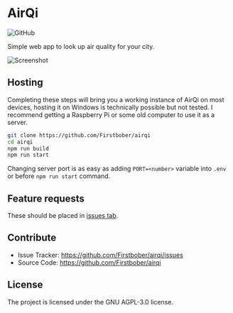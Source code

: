 # AirQi
![GitHub](https://img.shields.io/github/license/Firstbober/airqi)

Simple web app to look up air quality for your city.

![Screenshot](https://cdn.discordapp.com/attachments/700816039004340284/945074929647382628/unknown.png)

## Hosting

Completing these steps will bring you a working instance of AirQi on most devices,
hosting it on Windows is technically possible but not tested.
I recommend getting a Raspberry Pi or some old computer to use it as a server.

```sh
git clone https://github.com/Firstbober/airqi
cd airqi
npm run build
npm run start
```

Changing server port is as easy as adding `PORT=<number>` variable into `.env` or before `npm run start` command.

## Feature requests
These should be placed in [issues tab](https://github.com/Firstbober/airqi/issues).

## Contribute
- Issue Tracker: https://github.com/Firstbober/airqi/issues
- Source Code: https://github.com/Firstbober/airqi

## License
The project is licensed under the GNU AGPL-3.0 license.
